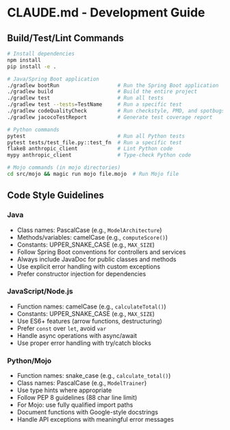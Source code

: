 # CLAUDE.md - Development Guide

## Build/Test/Lint Commands
```bash
# Install dependencies
npm install
pip install -e .

# Java/Spring Boot application
./gradlew bootRun                   # Run the Spring Boot application
./gradlew build                     # Build the entire project
./gradlew test                      # Run all tests
./gradlew test --tests=TestName     # Run a specific test
./gradlew codeQualityCheck          # Run checkstyle, PMD, and spotbugs
./gradlew jacocoTestReport          # Generate test coverage report

# Python commands
pytest                              # Run all Python tests
pytest tests/test_file.py::test_fn  # Run a specific test
flake8 anthropic_client             # Lint Python code
mypy anthropic_client               # Type-check Python code

# Mojo commands (in mojo directories)
cd src/mojo && magic run mojo file.mojo  # Run Mojo file
```

## Code Style Guidelines

### Java
- Class names: PascalCase (e.g., `ModelArchitecture`)
- Methods/variables: camelCase (e.g., `computeScore()`)
- Constants: UPPER_SNAKE_CASE (e.g., `MAX_SIZE`)
- Follow Spring Boot conventions for controllers and services
- Always include JavaDoc for public classes and methods
- Use explicit error handling with custom exceptions
- Prefer constructor injection for dependencies

### JavaScript/Node.js
- Function names: camelCase (e.g., `calculateTotal()`)
- Constants: UPPER_SNAKE_CASE (e.g., `MAX_SIZE`)
- Use ES6+ features (arrow functions, destructuring)
- Prefer `const` over `let`, avoid `var`
- Handle async operations with async/await
- Use proper error handling with try/catch blocks

### Python/Mojo
- Function names: snake_case (e.g., `calculate_total()`)
- Class names: PascalCase (e.g., `ModelTrainer`)
- Use type hints where appropriate
- Follow PEP 8 guidelines (88 char line limit)
- For Mojo: use fully qualified import paths
- Document functions with Google-style docstrings
- Handle API exceptions with meaningful error messages